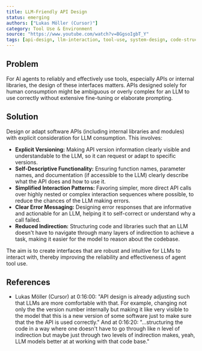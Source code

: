 ```yaml
---
title: LLM-Friendly API Design
status: emerging
authors: ["Lukas Möller (Cursor)"]
category: Tool Use & Environment
source: "https://www.youtube.com/watch?v=BGgsoIgbT_Y"
tags: [api-design, llm-interaction, tool-use, system-design, code-structure, agent-compatibility]
---
```


## Problem
For AI agents to reliably and effectively use tools, especially APIs or internal libraries, the design of these interfaces matters. APIs designed solely for human consumption might be ambiguous or overly complex for an LLM to use correctly without extensive fine-tuning or elaborate prompting.

## Solution
Design or adapt software APIs (including internal libraries and modules) with explicit consideration for LLM consumption. This involves:

-   **Explicit Versioning:** Making API version information clearly visible and understandable to the LLM, so it can request or adapt to specific versions.
-   **Self-Descriptive Functionality:** Ensuring function names, parameter names, and documentation (if accessible to the LLM) clearly describe what the API does and how to use it.
-   **Simplified Interaction Patterns:** Favoring simpler, more direct API calls over highly nested or complex interaction sequences where possible, to reduce the chances of the LLM making errors.
-   **Clear Error Messaging:** Designing error responses that are informative and actionable for an LLM, helping it to self-correct or understand why a call failed.
-   **Reduced Indirection:** Structuring code and libraries such that an LLM doesn't have to navigate through many layers of indirection to achieve a task, making it easier for the model to reason about the codebase.

The aim is to create interfaces that are robust and intuitive for LLMs to interact with, thereby improving the reliability and effectiveness of agent tool use.

## References
- Lukas Möller (Cursor) at 0:16:00: "API design is already adjusting such that LLMs are more comfortable with that. For example, changing not only the the version number internally but making it like very visible to the model that this is a new version of some software just to make sure that the the API is used correctly." And at 0:16:20: "...structuring the code in a way where one doesn't have to go through like n level of indirection but maybe just through two levels of indirection makes, yeah, LLM models better at at working with that code base."